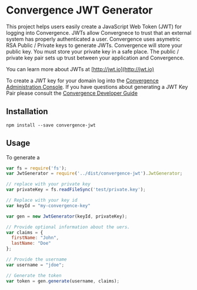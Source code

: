 # Convergence JWT Generator
This project helps users easily create a JavaScript Web Token (JWT) for logging into Convergence.  JWTs allow Convergnece to trust that an external system has properly authenticated a user.  Convergence uses asymetric RSA Public / Private keys to generate JWTs. Convergence will store your public key.  You must store your private key in a safe place.  The public / private key pair sets up trust between your application and Convergence.

You can learn more about JWTs at [http://jwt.io](http://jwt.io)

To create a JWT key for your domain log into the [Convergence Administration Console](https://convergence.io). If you have questions about generating a JWT Key Pair please consult the [Convergence Developer Guide](https://docs.convergence.io/guide/)

## Installation
`npm install --save convergence-jwt`

## Usage
To generate a 
```js
var fs = require('fs');
var JwtGenerator = require('../dist/convergence-jwt').JwtGenerator;

// replace with your private key
var privateKey = fs.readFileSync('test/private.key');

// Replace with your key id
var keyId = "my-convergence-key"

var gen = new JwtGenerator(keyId, privateKey);

// Provide optional information about the uers.
var claims = {
  firstName: "John",
  lastName: "Doe"
};

// Provide the username
var username = "jdoe";

// Generate the token
var token = gen.generate(username, claims);
```